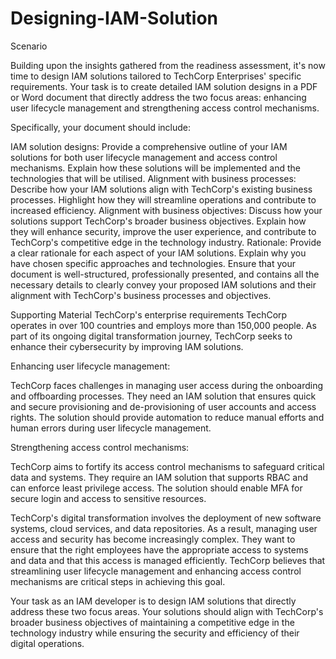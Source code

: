 # Designing-IAM-Solution
Scenario

Building upon the insights gathered from the readiness assessment, it's now time to design IAM solutions tailored to TechCorp Enterprises' specific requirements. Your task is to create detailed IAM solution designs in a PDF or Word document that directly address the two focus areas: enhancing user lifecycle management and strengthening access control mechanisms.

Specifically, your document should include:

IAM solution designs: Provide a comprehensive outline of your IAM solutions for both user lifecycle management and access control mechanisms. Explain how these solutions will be implemented and the technologies that will be utilised. Alignment with business processes: Describe how your IAM solutions align with TechCorp's existing business processes. Highlight how they will streamline operations and contribute to increased efficiency. Alignment with business objectives: Discuss how your solutions support TechCorp's broader business objectives. Explain how they will enhance security, improve the user experience, and contribute to TechCorp's competitive edge in the technology industry. Rationale: Provide a clear rationale for each aspect of your IAM solutions. Explain why you have chosen specific approaches and technologies. Ensure that your document is well-structured, professionally presented, and contains all the necessary details to clearly convey your proposed IAM solutions and their alignment with TechCorp's business processes and objectives.

Supporting Material
TechCorp's enterprise requirements TechCorp operates in over 100 countries and employs more than 150,000 people. As part of its ongoing digital transformation journey, TechCorp seeks to enhance their cybersecurity by improving IAM solutions.

Enhancing user lifecycle management:

TechCorp faces challenges in managing user access during the onboarding and offboarding processes. They need an IAM solution that ensures quick and secure provisioning and de-provisioning of user accounts and access rights. The solution should provide automation to reduce manual efforts and human errors during user lifecycle management.

Strengthening access control mechanisms:

TechCorp aims to fortify its access control mechanisms to safeguard critical data and systems. They require an IAM solution that supports RBAC and can enforce least privilege access. The solution should enable MFA for secure login and access to sensitive resources.

TechCorp's digital transformation involves the deployment of new software systems, cloud services, and data repositories. As a result, managing user access and security has become increasingly complex. They want to ensure that the right employees have the appropriate access to systems and data and that this access is managed efficiently. TechCorp believes that streamlining user lifecycle management and enhancing access control mechanisms are critical steps in achieving this goal.

Your task as an IAM developer is to design IAM solutions that directly address these two focus areas. Your solutions should align with TechCorp's broader business objectives of maintaining a competitive edge in the technology industry while ensuring the security and efficiency of their digital operations.




